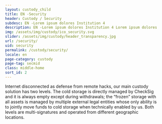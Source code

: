 ```yaml
---
layout: custody_child
title: EN -Security
header: Custody / Security
subdesc: EN -Lorem ipsum dolores Institution 4
description: EN -Lorem ipsum dolores Institution 4 Lorem ipsum dolores Institution 4 Lorem ipsum dolores Institution 4 Lorem ipsum dolores Institution 4 Lorem ipsum dolores Institution 4 Lorem ipsum dolores Institution 4 Lorem ipsum dolores Institution 4 Lorem ipsum dolores Institution 4 Lorem ipsum dolores Institution 4 Lorem ipsum dolores Institution 4 Lorem ipsum dolores Institution 4 Lorem ipsum dolores Institution 4 Lorem ipsum dolores Institution 4 Lorem ipsum dolores Institution 4 Lorem ipsum dolores Institution 4 Lorem ipsum dolores Institution 4 Lorem ipsum dolores Institution 4 Lorem ipsum dolores 
img: /assets/img/custody/ico_security.svg
slider: /assets/img/custody/header_transparency.jpg
url: /security/
uid: security
permalink: /custody/security/
locale: en
page-category: custody
page-tag: secmid
class: middle-home
sort_id: 2
---
```


Internet disconnected as defense from remote hacks, our main custody solution has two levels. The cold storage is directly managed by CheckSig and it is always empty except during withdrawals; the “frozen” storage with all assets is managed by multiple external legal entities whose only ability is to jointly move funds to cold storage when technically enabled by us. Both levels are multi-signatures and operated from different geographic locations.
